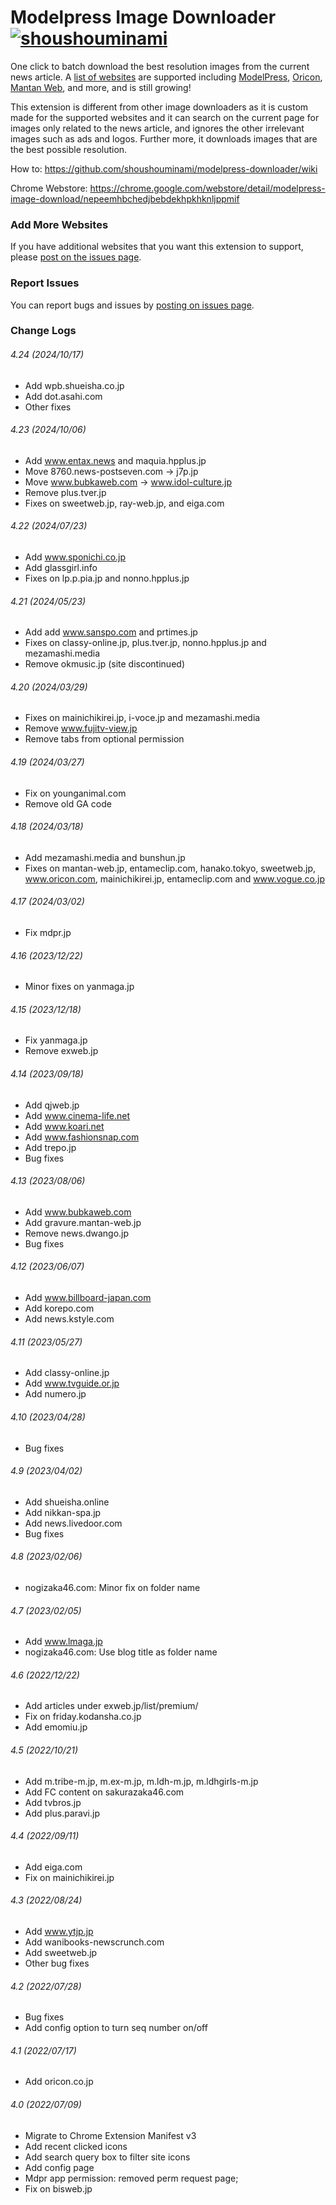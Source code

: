 # Modelpress Image Downloader [![shoushouminami](https://circleci.com/gh/shoushouminami/modelpress-downloader.svg?style=svg)](https://app.circleci.com/pipelines/github/shoushouminami/modelpress-downloader)

One click to batch download the best resolution images from the current news article. A [list of websites](https://github.com/shoushouminami/modelpress-downloader/wiki) are supported including [ModelPress](https://mdpr.jp), [Oricon](https://www.oricon.co.jp/), [Mantan Web](https://mantan-web.jp/),
and more, and is still growing! 

This extension is different from other image downloaders as it is custom made for the supported websites and it can search on the current  page for images
only related to the news article, and ignores the other irrelevant images such as ads and logos. Further more, it downloads images that are the best possible resolution.

How to: 
https://github.com/shoushouminami/modelpress-downloader/wiki

Chrome Webstore: https://chrome.google.com/webstore/detail/modelpress-image-download/nepeemhbchedjbebdekhpkhknljppmif

### Add More Websites
If you have additional websites that you want this extension to support, please [post on the issues page](https://github.com/shoushouminami/modelpress-downloader/issues).

### Report Issues
You can report bugs and issues by [posting on issues page](https://github.com/shoushouminami/modelpress-downloader/issues).

### Change Logs

###### 4.24 (2024/10/17)
* Add wpb.shueisha.co.jp
* Add dot.asahi.com
* Other fixes

###### 4.23 (2024/10/06)
* Add www.entax.news and maquia.hpplus.jp
* Move 8760.news-postseven.com -> j7p.jp
* Move www.bubkaweb.com -> www.idol-culture.jp
* Remove plus.tver.jp
* Fixes on sweetweb.jp, ray-web.jp, and eiga.com

###### 4.22 (2024/07/23)
* Add www.sponichi.co.jp
* Add glassgirl.info
* Fixes on lp.p.pia.jp and nonno.hpplus.jp

###### 4.21 (2024/05/23)
* Add add www.sanspo.com and prtimes.jp
* Fixes on classy-online.jp, plus.tver.jp, nonno.hpplus.jp and mezamashi.media
* Remove okmusic.jp (site discontinued)

###### 4.20 (2024/03/29)
* Fixes on mainichikirei.jp, i-voce.jp and mezamashi.media
* Remove www.fujitv-view.jp
* Remove tabs from optional permission

###### 4.19 (2024/03/27)
* Fix on younganimal.com
* Remove old GA code

###### 4.18 (2024/03/18)
* Add mezamashi.media and bunshun.jp
* Fixes on mantan-web.jp, entameclip.com, hanako.tokyo, sweetweb.jp, www.oricon.com, mainichikirei.jp, 
entameclip.com and www.vogue.co.jp

###### 4.17 (2024/03/02)
* Fix mdpr.jp

###### 4.16 (2023/12/22)
* Minor fixes on yanmaga.jp

###### 4.15 (2023/12/18)
* Fix yanmaga.jp
* Remove exweb.jp

###### 4.14 (2023/09/18)
* Add qjweb.jp
* Add www.cinema-life.net
* Add www.koari.net
* Add www.fashionsnap.com
* Add trepo.jp
* Bug fixes

###### 4.13 (2023/08/06)
* Add www.bubkaweb.com
* Add gravure.mantan-web.jp
* Remove news.dwango.jp
* Bug fixes

###### 4.12 (2023/06/07)
* Add www.billboard-japan.com
* Add korepo.com
* Add news.kstyle.com

###### 4.11 (2023/05/27)
* Add classy-online.jp
* Add www.tvguide.or.jp
* Add numero.jp

###### 4.10 (2023/04/28)
* Bug fixes

###### 4.9 (2023/04/02)
* Add shueisha.online
* Add nikkan-spa.jp
* Add news.livedoor.com
* Bug fixes

###### 4.8 (2023/02/06)
* nogizaka46.com: Minor fix on folder name

###### 4.7 (2023/02/05)
* Add www.lmaga.jp
* nogizaka46.com: Use blog title as folder name

###### 4.6 (2022/12/22)
* Add articles under exweb.jp/list/premium/
* Fix on friday.kodansha.co.jp
* Add emomiu.jp

###### 4.5 (2022/10/21)
* Add m.tribe-m.jp, m.ex-m.jp, m.ldh-m.jp, m.ldhgirls-m.jp
* Add FC content on sakurazaka46.com
* Add tvbros.jp
* Add plus.paravi.jp

###### 4.4 (2022/09/11)
* Add eiga.com
* Fix on mainichikirei.jp

###### 4.3 (2022/08/24)
* Add www.ytjp.jp
* Add wanibooks-newscrunch.com
* Add sweetweb.jp
* Other bug fixes

###### 4.2 (2022/07/28)
* Bug fixes
* Add config option to turn seq number on/off

###### 4.1 (2022/07/17)
* Add oricon.co.jp

###### 4.0 (2022/07/09)
* Migrate to Chrome Extension Manifest v3
* Add recent clicked icons
* Add search query box to filter site icons
* Add config page
* Mdpr app permission: removed perm request page;
* Fix on bisweb.jp
